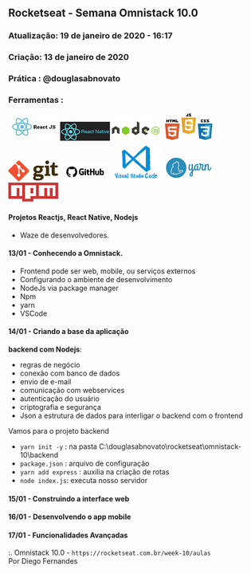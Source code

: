 ## Rocketseat - Semana Omnistack 10.0

### Atualização: 19 de janeiro de 2020 - 16:17
### Criação: 13 de janeiro de 2020
### Prática : @douglasabnovato

### Ferramentas : 

![ReactJS](/images/logo-reactjs.jpg)
![React Native](/images/logo-react-native.png)
![Nodejs](/images/logo-nodejs.png)
![HTML/CSS/Javascript](/images/logo-html-css-js.jpeg)
![Git](/images/logo-git.png)
![Github](/images/logo-github.png)
![VSCode](/images/logo-VSCode.png)
![Yarn](/images/logo-yarn.png)
![Npm](/images/logo-npm.png)


#### Projetos Reactjs, React Native, Nodejs
- Waze de desenvolvedores.

#### 13/01 - Conhecendo a Omnistack.
- Frontend pode ser web, mobile, ou serviços externos
- Configurando o ambiente de desenvolvimento
- NodeJs via package manager
- Npm
- yarn
- VSCode

#### 14/01 - Criando a base da aplicação 
**backend com Nodejs**:
- regras de negócio 
- conexão com banco de dados
- envio de e-mail
- comunicação com webservices
- autenticação do usuário 
- criptografia e segurança
- Json a estrutura de dados para interligar o backend com o frontend

Vamos para o projeto backend
- `yarn init -y` : na pasta C:\douglasabnovato\rocketseat\omnistack-10\backend
- `package.json` : arquivo de configuração
- `yarn add express` : auxilia na criação de rotas
- `node index.js`: executa nosso servidor

#### 15/01 - Construindo a interface web

#### 16/01 - Desenvolvendo o app mobile

#### 17/01 - Funcionalidades Avançadas

:. Omnistack 10.0 - `https://rocketseat.com.br/week-10/aulas`<br/>
Por Diego Fernandes